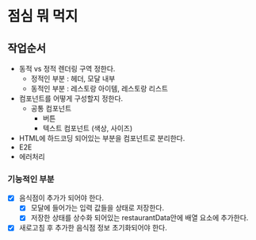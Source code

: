# 점심 뭐 먹지

## 작업순서

- 동적 vs 정적 렌더링 구역 정한다.
  - 정적인 부분 : 헤더, 모달 내부
  - 동적인 부분 : 레스토랑 아이템, 레스토랑 리스트
- 컴포넌트를 어떻게 구성할지 정한다.
  - 공통 컴포넌트
    - 버튼
    - 텍스트 컴포넌트 (색상, 사이즈)
- HTML에 하드코딩 되어있는 부분을 컴포넌트로 분리한다.
- E2E
- 에러처리

### 기능적인 부분

- [x] 음식점이 추가가 되어야 한다.
  - [x] 모달에 들어가는 입력 값들을 상태로 저장한다.
  - [x] 저장한 상태를 상수화 되어있는 restaurantData안에 배열 요소에 추가한다.
- [x] 새로고침 후 추가한 음식점 정보 초기화되어야 한다.
